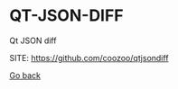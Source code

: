 # QT-JSON-DIFF
 
 Qt JSON diff
 
 SITE: https://github.com/coozoo/qtjsondiff

 [Go back](https://portable-linux-apps.github.io/apps.html)
